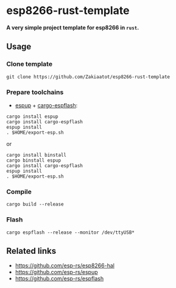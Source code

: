 # esp8266-rust-template

**A very simple project template for esp8266 in `rust`.**

## Usage

### Clone template

```shell
git clone https://github.com/Zakiaatot/esp8266-rust-template
```

### Prepare toolchains

- [espup](https://github.com/esp-rs/espup) + [cargo-espflash](https://github.com/esp-rs/espflash):

```shell
cargo install espup
cargo install cargo-espflash
espup install 
. $HOME/export-esp.sh
```

or

```shell
cargo install binstall
cargo binstall espup
cargo install cargo-espflash
espup install 
. $HOME/export-esp.sh
```

### Compile

```shell
cargo build --release
```

### Flash

```shell
cargo espflash --release --monitor /dev/ttyUSB*
```

## Related links

- <https://github.com/esp-rs/esp8266-hal>
- <https://github.com/esp-rs/espup>
- <https://github.com/esp-rs/espflash>
